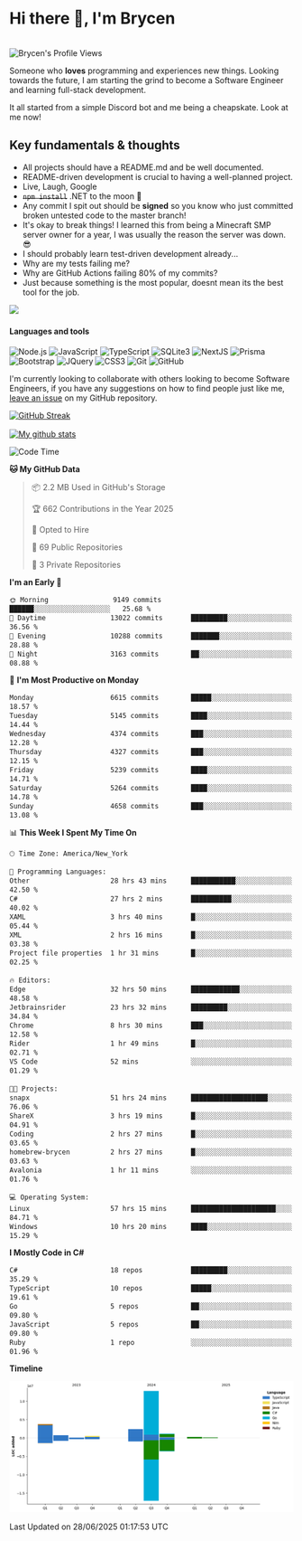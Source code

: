 # Hi there 👋, I'm Brycen

<br>
<img src="https://komarev.com/ghpvc/?username=BrycensRanch" alt="Brycen's Profile Views" />

Someone who **loves** programming and experiences new things. Looking towards the future, I am starting the grind to become a Software Engineer and learning full-stack development.

It all started from a simple Discord bot and me being a cheapskate. Look at me now!

## Key fundamentals & thoughts

- All projects should have a README.md and be well documented.
- README-driven development is crucial to having a well-planned project.
- Live, Laugh, Google
- ~~`npm install`~~ .NET to the moon 🚀
- Any commit I spit out should be **signed** so you know who just committed broken untested code to the master branch!
- It's okay to break things! I learned this from being a Minecraft SMP server owner for a year, I was usually the reason the server was down. 😎
- I should probably learn test-driven development already...
- Why are my tests failing me?
- Why are GitHub Actions failing 80% of my commits? 
- Just because something is the most popular, doesnt mean its the best tool for the job.

<img src="https://res.cloudinary.com/practicaldev/image/fetch/s--OoBLh7-Q--/c_limit%2Cf_auto%2Cfl_progressive%2Cq_auto%2Cw_880/https://cdn-images-1.medium.com/max/1614/1%2A8BlqJ8lNVZzuRjAg1mZ50w.png" height="400"/>

<h4>Languages and tools</h4>
<p>
  <img src="https://img.shields.io/badge/node.js%20-%2343853D.svg?&style=for-the-badge&logo=node.js&logoColor=white" alt="Node.js" />
  <img src="https://img.shields.io/badge/javascript%20-%23323330.svg?&style=for-the-badge&logo=javascript&logoColor=%23F7DF1E" alt="JavaScript" />
  <img src="https://img.shields.io/badge/typescript%20-%23323330.svg?&style=for-the-badge&logo=typescript&logoColor=#3467eb" alt="TypeScript" />
  <img src="https://img.shields.io/badge/sqlite3%20-%23323330.svg?&style=for-the-badge&logo=sqlite&logoColor=#3467eb" alt="SQLite3" />
  <img src="https://img.shields.io/badge/Next.JS%20-%23323330.svg?&style=for-the-badge&logo=next.js&logoColor=#3467eb" alt="NextJS" />
  <img src="https://img.shields.io/badge/Prisma%20-%23323330.svg?&style=for-the-badge&logo=prisma&logoColor=#3467eb" alt="Prisma" />
  <img src="https://img.shields.io/badge/bootstrap%20-%23323330.svg?&style=for-the-badge&logo=bootstrap" alt="Bootstrap" />
  <img src="https://img.shields.io/badge/jquery%20-%23323330.svg?&style=for-the-badge&logo=jquery" alt="JQuery" />
  <img src="https://img.shields.io/badge/css3%20-%23323330.svg?&style=for-the-badge&logo=css3" alt="CSS3" />
  <img src="https://img.shields.io/badge/git%20-%23323330.svg?&style=for-the-badge&logo=git" alt="Git" />
  <img src="https://img.shields.io/badge/github%20-%23323330.svg?&style=for-the-badge&logo=github" alt="GitHub" />
</p>

 I'm currently looking to collaborate with others looking to become Software Engineers, if you have any suggestions on how to find people just like me, [leave an issue](https://github.com/BrycensRanch/BrycensRanch/issues/new) on my GitHub repository.
 
 <p><a href="https://git.io/streak-stats"><img src=https://github-readme-streak-stats-eight.vercel.app?user=BrycensRanch&amp;theme=dark&amp;hide_border=true&fire=EB5454&amp;ring=0CEB19" alt="GitHub Streak"></a></p>

<a href="https://github.com/anuraghazra/github-readme-stats">
  <img align="center" src="https://github-readme-stats.anuraghazra1.vercel.app/api?username=BrycensRanch&show_icons=true&line_height=27&include_all_commits=true" alt="My github stats" />
</a>

<!--START_SECTION:waka-->
![Code Time](http://img.shields.io/badge/Code%20Time-2%2C299%20hrs%2026%20mins-blue)

**🐱 My GitHub Data** 

> 📦 2.2 MB Used in GitHub's Storage 
 > 
> 🏆 662 Contributions in the Year 2025
 > 
> 💼 Opted to Hire
 > 
> 📜 69 Public Repositories 
 > 
> 🔑 3 Private Repositories 
 > 
**I'm an Early 🐤** 

```text
🌞 Morning                9149 commits        ██████░░░░░░░░░░░░░░░░░░░   25.68 % 
🌆 Daytime                13022 commits       █████████░░░░░░░░░░░░░░░░   36.56 % 
🌃 Evening                10288 commits       ███████░░░░░░░░░░░░░░░░░░   28.88 % 
🌙 Night                  3163 commits        ██░░░░░░░░░░░░░░░░░░░░░░░   08.88 % 
```
📅 **I'm Most Productive on Monday** 

```text
Monday                   6615 commits        █████░░░░░░░░░░░░░░░░░░░░   18.57 % 
Tuesday                  5145 commits        ████░░░░░░░░░░░░░░░░░░░░░   14.44 % 
Wednesday                4374 commits        ███░░░░░░░░░░░░░░░░░░░░░░   12.28 % 
Thursday                 4327 commits        ███░░░░░░░░░░░░░░░░░░░░░░   12.15 % 
Friday                   5239 commits        ████░░░░░░░░░░░░░░░░░░░░░   14.71 % 
Saturday                 5264 commits        ████░░░░░░░░░░░░░░░░░░░░░   14.78 % 
Sunday                   4658 commits        ███░░░░░░░░░░░░░░░░░░░░░░   13.08 % 
```


📊 **This Week I Spent My Time On** 

```text
🕑︎ Time Zone: America/New_York

💬 Programming Languages: 
Other                    28 hrs 43 mins      ███████████░░░░░░░░░░░░░░   42.50 % 
C#                       27 hrs 2 mins       ██████████░░░░░░░░░░░░░░░   40.02 % 
XAML                     3 hrs 40 mins       █░░░░░░░░░░░░░░░░░░░░░░░░   05.44 % 
XML                      2 hrs 16 mins       █░░░░░░░░░░░░░░░░░░░░░░░░   03.38 % 
Project file properties  1 hr 31 mins        █░░░░░░░░░░░░░░░░░░░░░░░░   02.25 % 

🔥 Editors: 
Edge                     32 hrs 50 mins      ████████████░░░░░░░░░░░░░   48.58 % 
Jetbrainsrider           23 hrs 32 mins      █████████░░░░░░░░░░░░░░░░   34.84 % 
Chrome                   8 hrs 30 mins       ███░░░░░░░░░░░░░░░░░░░░░░   12.58 % 
Rider                    1 hr 49 mins        █░░░░░░░░░░░░░░░░░░░░░░░░   02.71 % 
VS Code                  52 mins             ░░░░░░░░░░░░░░░░░░░░░░░░░   01.29 % 

🐱‍💻 Projects: 
snapx                    51 hrs 24 mins      ███████████████████░░░░░░   76.06 % 
ShareX                   3 hrs 19 mins       █░░░░░░░░░░░░░░░░░░░░░░░░   04.91 % 
Coding                   2 hrs 27 mins       █░░░░░░░░░░░░░░░░░░░░░░░░   03.65 % 
homebrew-brycen          2 hrs 27 mins       █░░░░░░░░░░░░░░░░░░░░░░░░   03.63 % 
Avalonia                 1 hr 11 mins        ░░░░░░░░░░░░░░░░░░░░░░░░░   01.76 % 

💻 Operating System: 
Linux                    57 hrs 15 mins      █████████████████████░░░░   84.71 % 
Windows                  10 hrs 20 mins      ████░░░░░░░░░░░░░░░░░░░░░   15.29 % 
```

**I Mostly Code in C#** 

```text
C#                       18 repos            █████████░░░░░░░░░░░░░░░░   35.29 % 
TypeScript               10 repos            █████░░░░░░░░░░░░░░░░░░░░   19.61 % 
Go                       5 repos             ██░░░░░░░░░░░░░░░░░░░░░░░   09.80 % 
JavaScript               5 repos             ██░░░░░░░░░░░░░░░░░░░░░░░   09.80 % 
Ruby                     1 repo              ░░░░░░░░░░░░░░░░░░░░░░░░░   01.96 % 
```



**Timeline**

![Lines of Code chart](https://raw.githubusercontent.com/BrycensRanch/BrycensRanch/main/assets/bar_graph.png)


 Last Updated on 28/06/2025 01:17:53 UTC
<!--END_SECTION:waka-->

<!--
**BrycensRanch/BrycensRanch** is a ✨ _special_ ✨ repository because its `README.md` (this file) appears on your GitHub profile.

Here are some ideas to get you started:

- 🔭 I’m currently working on ...
- 🌱 I’m currently learning ...
- 👯 I’m looking to collaborate on ...
- 🤔 I’m looking for help with ...
- 💬 Ask me about ...
- 📫 How to reach me: ...
- 😄 Pronouns: ...
- ⚡ Fun fact: ...
-->
